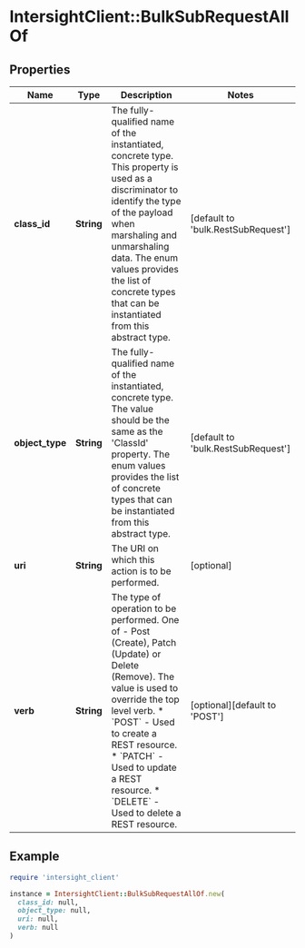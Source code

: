 # IntersightClient::BulkSubRequestAllOf

## Properties

| Name | Type | Description | Notes |
| ---- | ---- | ----------- | ----- |
| **class_id** | **String** | The fully-qualified name of the instantiated, concrete type. This property is used as a discriminator to identify the type of the payload when marshaling and unmarshaling data. The enum values provides the list of concrete types that can be instantiated from this abstract type. | [default to &#39;bulk.RestSubRequest&#39;] |
| **object_type** | **String** | The fully-qualified name of the instantiated, concrete type. The value should be the same as the &#39;ClassId&#39; property. The enum values provides the list of concrete types that can be instantiated from this abstract type. | [default to &#39;bulk.RestSubRequest&#39;] |
| **uri** | **String** | The URI on which this action is to be performed. | [optional] |
| **verb** | **String** | The type of operation to be performed. One of - Post (Create), Patch (Update) or Delete (Remove). The value is used to override the top level verb. * &#x60;POST&#x60; - Used to create a REST resource. * &#x60;PATCH&#x60; - Used to update a REST resource. * &#x60;DELETE&#x60; - Used to delete a REST resource. | [optional][default to &#39;POST&#39;] |

## Example

```ruby
require 'intersight_client'

instance = IntersightClient::BulkSubRequestAllOf.new(
  class_id: null,
  object_type: null,
  uri: null,
  verb: null
)
```

